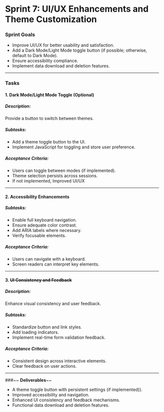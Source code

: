 # Sprint 7: UI/UX Enhancements and Theme Customization

### **Sprint Goals**

- Improve UI/UX for better usability and satisfaction.
- Add a Dark Mode/Light Mode toggle button (if possible; otherwise, default to Dark Mode).
- Ensure accessibility compliance.
- Implement data download and deletion features.

---

### **Tasks**

#### 1. **Dark Mode/Light Mode Toggle** (Optional)

##### Description:

Provide a button to switch between themes.

##### Subtasks:

- Add a theme toggle button to the UI.
- Implement JavaScript for toggling and store user preference.

##### Acceptance Criteria:

- Users can toggle between modes (if implemented).
- Theme selection persists across sessions.
- If not implemented, Improved UI/UX

---

#### 2. **Accessibility Enhancements**

##### Subtasks:

- Enable full keyboard navigation.
- Ensure adequate color contrast.
- Add ARIA labels where necessary.
- Verify focusable elements.

##### Acceptance Criteria:

- Users can navigate with a keyboard.
- Screen readers can interpret key elements.

---

#### 3. ~~**UI Consistency and Feedback**~~

##### Description:

Enhance visual consistency and user feedback.

##### Subtasks:

- Standardize button and link styles.
- Add loading indicators.
- Implement real-time form validation feedback.

##### Acceptance Criteria:

- Consistent design across interactive elements.
- Clear feedback on user actions.

---

###~~ **Deliverables**~~

- A theme toggle button with persistent settings (if implemented)).
- Improved accessibility and navigation.
- Enhanced UI consistency and feedback mechanisms.
- Functional data download and deletion features.
